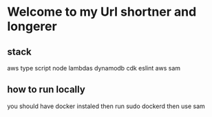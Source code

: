 # Welcome to my Url shortner and longerer

## stack

aws
type script
node
lambdas
dynamodb
cdk
eslint
aws sam

## how to run locally

you should have docker instaled
then run sudo dockerd
then use sam
